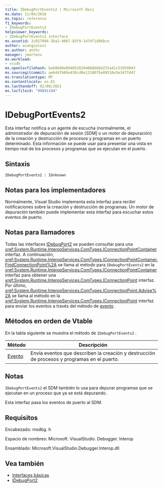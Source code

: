```yaml
---
title: IDebugPortEvents2 | Microsoft Docs
ms.date: 11/04/2016
ms.topic: reference
f1_keywords:
- IDebugPortEvents2
helpviewer_keywords:
- IDebugPortEvents2 interface
ms.assetid: 2c017094-3ba2-4067-83f9-147df1d96bce
author: acangialosi
ms.author: anthc
manager: jmartens
ms.workload:
- vssdk
ms.openlocfilehash: ba68608e09405265940686bbb235a41c53959943
ms.sourcegitcommit: ae6d47b09a439cd0e13180f5e89510e3e347fd47
ms.translationtype: MT
ms.contentlocale: es-ES
ms.lasthandoff: 02/08/2021
ms.locfileid: "99891194"
---
```

# <a name="idebugportevents2"></a>IDebugPortEvents2
Esta interfaz notifica a un agente de escucha (normalmente, el administrador de depuración de sesión [SDM] o un motor de depuración) de la creación y destrucción de procesos y programas en un puerto determinado. Esta información se puede usar para presentar una vista en tiempo real de los procesos y programas que se ejecutan en el puerto.

## <a name="syntax"></a>Sintaxis

```
IDebugPortEvents2 : IUnknown
```

## <a name="notes-for-implementers"></a>Notas para los implementadores
 Normalmente, Visual Studio implementa esta interfaz para recibir notificaciones sobre la creación y destrucción de programas. Un motor de depuración también puede implementar esta interfaz para escuchar estos eventos de puerto.

## <a name="notes-for-callers"></a>Notas para llamadores
 Todas las interfaces [IDebugPort2](../../../extensibility/debugger/reference/idebugport2.md) se pueden consultar para una <xref:System.Runtime.InteropServices.ComTypes.IConnectionPointContainer> interfaz. A continuación, <xref:System.Runtime.InteropServices.ComTypes.IConnectionPointContainer.FindConnectionPoint%2A> se llama al método para `IDebugPortEvents2` en la <xref:System.Runtime.InteropServices.ComTypes.IConnectionPointContainer> interfaz para obtener una <xref:System.Runtime.InteropServices.ComTypes.IConnectionPoint> interfaz. Por último, <xref:System.Runtime.InteropServices.ComTypes.IConnectionPoint.Advise%2A> se llama al método en la <xref:System.Runtime.InteropServices.ComTypes.IConnectionPoint> interfaz para enviar los eventos a través del método de [evento](../../../extensibility/debugger/reference/idebugportevents2-event.md) .

## <a name="methods-in-vtable-order"></a>Métodos en orden de Vtable
 En la tabla siguiente se muestra el método de `IDebugPortEvents2` .

|Método|Descripción|
|------------|-----------------|
|[Evento](../../../extensibility/debugger/reference/idebugportevents2-event.md)|Envía eventos que describen la creación y destrucción de procesos y programas en el puerto.|

## <a name="remarks"></a>Notas
 `IDebugPortEvents2` el SDM también lo usa para depurar programas que se ejecutan en un proceso que ya se está depurando.

 Esta interfaz pasa los eventos de puerto al SDM.

## <a name="requirements"></a>Requisitos
 Encabezado: msdbg. h

 Espacio de nombres: Microsoft. VisualStudio. Debugger. Interop

 Ensamblado: Microsoft.VisualStudio.Debugger.Interop.dll

## <a name="see-also"></a>Vea también
- [Interfaces básicas](../../../extensibility/debugger/reference/core-interfaces.md)
- [IDebugPort2](../../../extensibility/debugger/reference/idebugport2.md)
